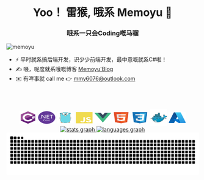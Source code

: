 <h1 align="center"> Yoo！ 雷猴, 哦系 Memoyu 👋 </h1>
<h3 align="center"> 哦系一只会Coding嘅马骝 </h3>

<p align="left"> <img src="https://komarev.com/ghpvc/?username=memoyu&label=%20%20%20%20我记住你了%20%20%20%20&color=0e75b6&style=flat" alt="memoyu" />

  - ⚡ 平时就系搞后端开发，识少少前端开发，最中意嘅就系C#啦！
  - ✍️ 嗫，呢度就系哦嘅博客 [Memoyu'Blog](http://blog.Memoyu.com)
  - ✉️ 有咩事就 call me 👉 mmy6076@outlook.com

</br>
</br>
</br>

<!--技能图标-->
<div align="center">
   <img align="center" alt="Raphael-Js" height="33" width="45" src="https://raw.githubusercontent.com/devicons/devicon/master/icons/csharp/csharp-original.svg">
   <img align="center" alt="Raphael-Js" height="33" width="45" src="https://raw.githubusercontent.com/devicons/devicon/master/icons/dotnetcore/dotnetcore-original.svg">
   <img align="center" alt="Raphael-Js" height="30" width="45" src="https://raw.githubusercontent.com/devicons/devicon/master/icons/go/go-original.svg">
  <img align="center" alt="Raphael-Js" height="30" width="45" src="https://raw.githubusercontent.com/devicons/devicon/master/icons/javascript/javascript-plain.svg">
  <img align="center" alt="Raphael-Js" height="30" width="45" src="https://raw.githubusercontent.com/devicons/devicon/master/icons/vuejs/vuejs-original.svg">
  <img align="center" alt="Raphael-HTML" height="30" width="45" src="https://raw.githubusercontent.com/devicons/devicon/master/icons/html5/html5-original.svg">  
  <img align="center" alt="Raphael-CSS" height="30" width="45" src="https://raw.githubusercontent.com/devicons/devicon/master/icons/css3/css3-original.svg">
    <img align="center" alt="Raphael-CSS" height="45" width="45" src="https://raw.githubusercontent.com/devicons/devicon/master/icons/docker/docker-original.svg">
    <img align="center" alt="Raphael-CSS" height="30" width="45" src="https://raw.githubusercontent.com/devicons/devicon/master/icons/azure/azure-original.svg">
</div>
  
<!--github 数据统计-->
<div align="center">
  <a href="https://github.com/Memoyu" target="_blank">
    <img src="https://github-readme-stats.vercel.app/api?username=memoyu&hide_title=true&hide_border=ture&layout=compact"  height="150" alt="stats graph"  />
    <img src="https://github-readme-stats.vercel.app/api/top-langs?username=memoyu&hide_title=true&hide_border=ture&layout=compact" height="150" alt="languages graph"  />
   </a>
</div>

<!--提交记录贪吃蛇-->
<div align="center">
<img align="center" alt="snake" src="https://github.com/memoyu/memoyu/blob/output/github-contribution-grid-snake.svg">
</div>
